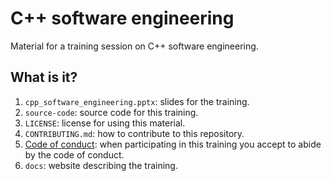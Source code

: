 # C++ software engineering

Material for a training session on C++ software engineering.


## What is it?

1. `cpp_software_engineering.pptx`: slides for the training.
1. `source-code`: source code for this training.
1. `LICENSE`: license for using this material.
1. `CONTRIBUTING.md`: how to contribute to this repository.
1. [Code of conduct](CODE_OF_CONDUCT.md): when participating in this training
   you accept to abide by the code of conduct.
1. `docs`: website describing the training.
